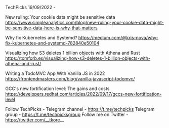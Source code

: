 TechPicks 19/09/2022 -

New ruling: Your cookie data might be sensitive data
https://www.simpleanalytics.com/blog/new-ruling-your-cookie-data-might-be-sensitive-data-here-is-why-that-matters

Why fix Kubernetes and Systemd?
https://medium.com/@kris-nova/why-fix-kubernetes-and-systemd-782840e50104

Visualizing how S3 deletes 1 billion objects with Athena and Rust
https://tomforb.es/visualizing-how-s3-deletes-1-billion-objects-with-athena-and-rust/

Writing a TodoMVC App With Vanilla JS in 2022
https://frontendmasters.com/blog/vanilla-javascript-todomvc/

GCC's new fortification level: The gains and costs
https://developers.redhat.com/articles/2022/09/17/gccs-new-fortification-level

Follow TechPicks -
Telegram channel - https://t.me/techpicks
Telegram group - https://t.me/techpicksgroup
Follow me on Twitter - https://twitter.com/__tkore__